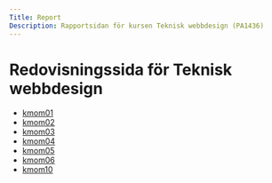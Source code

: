 ```yaml
---
Title: Report
Description: Rapportsidan för kursen Teknisk webbdesign (PA1436)
---
```


Redovisningssida för Teknisk webbdesign
==========================
* [kmom01](report/kmom01)
* [kmom02](report/kmom02)
* [kmom03](report/kmom03)
* [kmom04](report/kmom04)
* [kmom05](report/kmom05)
* [kmom06](report/kmom06)
* [kmom10](report/kmom10)
